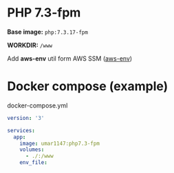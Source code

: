 # PHP 7.3-fpm

**Base image:** `php:7.3.17-fpm`

**WORKDIR:** `/www`

Add **aws-env** util form AWS SSM ([aws-env](https://github.com/Droplr/aws-env/))

# Docker compose (example)

docker-compose.yml
```yml
version: '3'

services:
  app:
    image: umar1147:php7.3-fpm
    volumes:
      - ./:/www
    env_file:
```